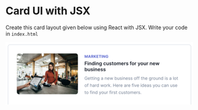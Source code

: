 # Card UI with JSX

Create this card layout given below using React with JSX. Write your code in `index.html`

![Card Layout](./card.png)
